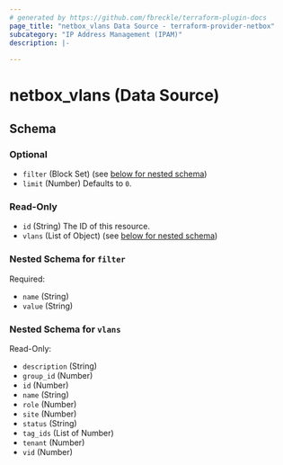 ```yaml
---
# generated by https://github.com/fbreckle/terraform-plugin-docs
page_title: "netbox_vlans Data Source - terraform-provider-netbox"
subcategory: "IP Address Management (IPAM)"
description: |-
  
---
```


# netbox_vlans (Data Source)





<!-- schema generated by tfplugindocs -->
## Schema

### Optional

- `filter` (Block Set) (see [below for nested schema](#nestedblock--filter))
- `limit` (Number) Defaults to `0`.

### Read-Only

- `id` (String) The ID of this resource.
- `vlans` (List of Object) (see [below for nested schema](#nestedatt--vlans))

<a id="nestedblock--filter"></a>
### Nested Schema for `filter`

Required:

- `name` (String)
- `value` (String)


<a id="nestedatt--vlans"></a>
### Nested Schema for `vlans`

Read-Only:

- `description` (String)
- `group_id` (Number)
- `id` (Number)
- `name` (String)
- `role` (Number)
- `site` (Number)
- `status` (String)
- `tag_ids` (List of Number)
- `tenant` (Number)
- `vid` (Number)


